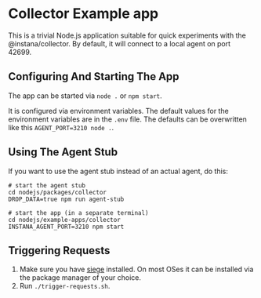 # Collector Example app

This is a trivial Node.js application suitable for quick experiments with the @instana/collector. By default, it will connect to a local agent on port 42699.

## Configuring And Starting The App

The app can be started via `node .` or `npm start`.

It is configured via environment variables. The default values for the environment variables are in the `.env` file.
The defaults can be overwritten like this `AGENT_PORT=3210 node .`.

## Using The Agent Stub

If you want to use the agent stub instead of an actual agent, do this:

```
# start the agent stub
cd nodejs/packages/collector
DROP_DATA=true npm run agent-stub

# start the app (in a separate terminal)
cd nodejs/example-apps/collector
INSTANA_AGENT_PORT=3210 npm start
```

## Triggering Requests

1. Make sure you have [siege](https://www.joedog.org/siege-home/) installed. On most OSes it can be installed via the package manager of your choice.
2. Run `./trigger-requests.sh`.

